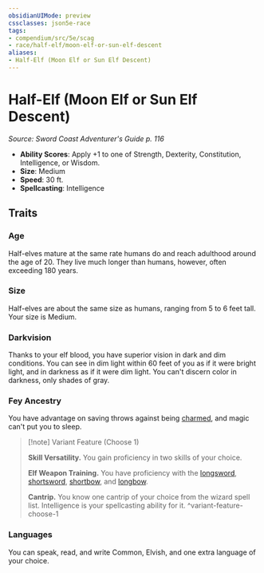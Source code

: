 ```yaml
---
obsidianUIMode: preview
cssclasses: json5e-race
tags:
- compendium/src/5e/scag
- race/half-elf/moon-elf-or-sun-elf-descent
aliases:
- Half-Elf (Moon Elf or Sun Elf Descent)
---
```

# Half-Elf (Moon Elf or Sun Elf Descent)
*Source: Sword Coast Adventurer's Guide p. 116*  


- **Ability Scores**: Apply +1 to one of Strength, Dexterity, Constitution, Intelligence, or Wisdom.
- **Size**: Medium
- **Speed**: 30 ft.
- **Spellcasting**: Intelligence

## Traits

### Age

Half-elves mature at the same rate humans do and reach adulthood around the age of 20. They live much longer than humans, however, often exceeding 180 years.

### Size

Half-elves are about the same size as humans, ranging from 5 to 6 feet tall. Your size is Medium.

### Darkvision

Thanks to your elf blood, you have superior vision in dark and dim conditions. You can see in dim light within 60 feet of you as if it were bright light, and in darkness as if it were dim light. You can't discern color in darkness, only shades of gray.

### Fey Ancestry

You have advantage on saving throws against being [charmed](conditions.md#Charmed), and magic can't put you to sleep.

> [!note] Variant Feature (Choose 1)
> 
> **Skill Versatility.** You gain proficiency in two skills of your choice.
> 
> **Elf Weapon Training.** You have proficiency with the [longsword](/3-Mechanics/CLI/items/longsword-xphb.md), [shortsword](/3-Mechanics/CLI/items/shortsword-xphb.md), [shortbow](/3-Mechanics/CLI/items/shortbow-xphb.md), and [longbow](/3-Mechanics/CLI/items/longbow-xphb.md).
> 
> **Cantrip.** You know one cantrip of your choice from the wizard spell list. Intelligence is your spellcasting ability for it.
^variant-feature-choose-1

### Languages

You can speak, read, and write Common, Elvish, and one extra language of your choice.